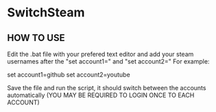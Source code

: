 # SwitchSteam
## HOW TO USE
Edit the .bat file with your prefered text editor and add your steam usernames after the "set account1=" and "set account2="
For example:

set account1=github
set account2=youtube

Save the file and run the script, it should switch between the accounts automatically (YOU MAY BE REQUIRED TO LOGIN ONCE TO EACH ACCOUNT)

